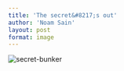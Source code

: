 ```yaml
---
title: 'The secret&#8217;s out'
author: 'Noam Sain'
layout: post
format: image
---
```


![secret-bunker](/_assets/img/2014/12/secret-bunker.jpg)